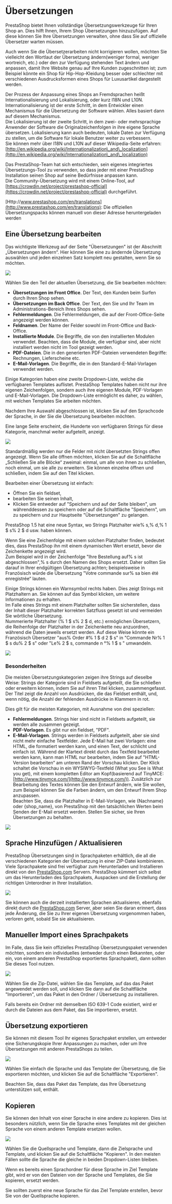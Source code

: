 # Übersetzungen

PrestaShop bietet Ihnen vollständige Übersetzungswerkzeuge für Ihren Shop an. Dies hilft Ihnen, Ihrem Shop Übersetzungen hinzuzufügen. Auf diese können Sie Ihre Übersetzungen verwalten, ohne dass Sie auf offizielle Übersetzer warten müssen.

Auch wenn Sie die Übersetzerarbeiten nicht korrigieren wollen, möchten Sie vielleicht den Wortlaut der Übersetzung ändern(weniger formal, weniger wortreich, etc.) oder den zur Verfügung stehenden Text ändern und anpassen, damit Ihre Website genau auf Ihre Kunden zugeschnitten ist; zum Beispiel könnte ein Shop für Hip-Hop-Kleidung besser oder schlechter mit verschiedenen Ausdrucksformen eines Shops für Luxusartikel dargestellt werden.

Der Prozess der Anpassung eines Shops an Fremdsprachen heißt Internationalisierung und Lokalisierung, oder kurz I18N und L10N.\
Internationalisierung ist der erste Schritt, in dem Entwickler einen Mechanismus für die Übersetzung der Software wählen. Alles basiert dann auf diesem Mechanismus.\
Die Lokalisierung ist der zweite Schritt, in dem zwei- oder mehrsprachige Anwender der Software die Originalzeichenfolgen in ihre eigene Sprache übersetzen. Lokalisierung kann auch bedeuten, lokale Daten zur Verfügung zu stellen, um die Software für lokale Benutzer weiter zu verbessern.\
&#x20;Sie können mehr über I18N und L10N auf dieser Wikipedia-Seite erfahren: [http://en.wikipedia.org/wiki/Internationalization\_and\_localization](http://en.wikipedia.org/wiki/Internationalization\_and\_localization)

Das PrestaShop-Team hat sich entschieden, sein eigenes integriertes Übersetzungs-Tool zu verwenden, so dass jeder mit einer PrestaShop Installation seinen Shop auf seine Bedürfnisse anpassen kann.\
Die Community-Übersetzung wird mit einem Online-Tool, auf [https://crowdin.net/project/prestashop-official](https://crowdin.net/project/prestashop-official) durchgeführt.

[Http://www.prestashop.com/en/translations](http://www.prestashop.com/en/translations): Die offiziellen Übersetzungspacks können manuell von dieser Adresse heruntergeladen werden

## Eine Übersetzung bearbeiten <a href="#id-uebersetzungen-eineuebersetzungbearbeiten" id="id-uebersetzungen-eineuebersetzungbearbeiten"></a>

Das wichtigste Werkzeug auf der Seite "Übersetzungen" ist der Abschnitt „Übersetzungen ändern“. Hier können Sie eine zu ändernde Übersetzung auswählen und jeden einzelnen Satz komplett neu gestalten, wenn Sie so möchten.

![](../../../.gitbook/assets/23789736.png)

Wählen Sie den Teil der aktuellen Übersetzung, die Sie bearbeiten möchten:

* **Übersetzungen im Front Office**. Der Text, den Kunden beim Surfen durch Ihren Shop sehen.
* **Übersetzungen im Back Office**. Der Text, den Sie und Ihr Team im Administrations-Bereich Ihres Shops sehen.
* **Fehlermeldungen**. Die Fehlermeldungen, die auf der Front-Office-Seite angezeigt werden können.
* **Feldnamen**. Der Name der Felder sowohl im Front-Office und Back-Office.
* **Installierte Module**. Die Begriffe, die von den installierten Modulen verwendet. Beachten, dass die Module, die verfügbar sind, aber nicht installiert werden nicht im Tool gezeigt werden.
* **PDF-Dateien**. Die in den generierten PDF-Dateien verwendeten Begriffe: Rechnungen, Lieferscheine etc.
* **E-Mail-Vorlagen**. Die Begriffe, die in den Standard-E-Mail-Vorlagen verwendet werden.

Einige Kategorien haben eine zweite Dropdown-Liste, welche die verfügbaren Templates auflistet. PrestaShop Templates haben nicht nur ihre eigenen Zeichenfolgen, sondern auch ihre eigenen Module, PDF-Vorlagen und E-Mail-Vorlagen. Die Dropdown-Liste ermöglicht es daher, zu wählen, mit welchen Templates Sie arbeiten möchten.

Nachdem Ihre Auswahl abgeschlossen ist, klicken Sie auf den Sprachcode der Sprache, in der Sie die Übersetzung bearbeiten möchten.

Eine lange Seite erscheint, die Hunderte von verfügbaren Strings für diese Kategorie, manchmal weiter aufgeteilt, anzeigt.

![](../../../.gitbook/assets/23789738.png)

Standardmäßig werden nur die Felder mit nicht übersetzten Strings offen angezeigt. Wenn Sie alle öffnen möchten, klicken Sie auf die Schaltfläche „Schließen Sie alle Blöcke“ zweimal: einmal, um alle von ihnen zu schließen, noch einmal, um sie alle zu erweitern. Sie können einzelne öffnen und schließen, indem Sie auf den Titel klicken.

Bearbeiten einer Übersetzung ist einfach:

* Öffnen Sie ein fieldset,
* bearbeiten Sie seinen Inhalt,
* Klicken Sie entweder auf "Speichern und auf der Seite bleiben", um währenddessen zu speichern oder auf die Schaltfläche "Speichern", um zu speichern und zur Hauptseite "Übersetzungen" zu gelangen.

PrestaShop 1.5 hat eine neue Syntax, wo Strings Platzhalter wie% s,% d,% 1 $ s% 2 $ d usw. haben können.

Wenn Sie eine Zeichenfolge mit einem solchen Platzhalter finden, bedeutet dies, dass PrestaShop ihn mit einem dynamischen Wert ersetzt, bevor die Zeichenkette angezeigt wird.\
Zum Beispiel wird in der Zeichenfolge "Ihre Bestellung auf% s ist abgeschlossen",% s durch den Namen des Shops ersetzt. Daher sollten Sie darauf in Ihrer endgültigen Übersetzung achten; beispielsweise in Französisch würde die Übersetzung "Votre commande sur% sa bien été enregistrée“ lauten.

Einige Strings können ein Warnsymbol rechts haben. Dies zeigt Strings mit Platzhaltern an. Sie können auf das Symbol klicken, um weitere Informationen zu erhalten.\
Im Falle eines Strings mit einem Platzhalter sollten Sie sicherstellen, dass der Inhalt dieser Platzhalter korrekten Satzfluss gesetzt ist und vermeiden Sie wörtliche Übersetzung.\
Nummerierte Platzhalter (% 1 $ s% 2 $ d, etc.) ermöglichen Übersetzern, die Reihenfolge der Platzhalter in der Zeichenkette neu anzuordnen, während die Daten jeweils ersetzt werden. Auf diese Weise könnte ein Französisch Übersetzer "aus% Order #% 1 $ d 2 $ s" in "Commande Nr% 1 $ s du% 2 $ s" oder "Le% 2 $ s, commande n °% 1 $ s " umwandeln.

![](../../../.gitbook/assets/23789739.png)

### Besonderheiten <a href="#id-uebersetzungen-besonderheiten" id="id-uebersetzungen-besonderheiten"></a>

Die meisten Übersetzungskategorien zeigen ihre Strings auf dieselbe Weise: Strings der Kategorie sind in Fieldsets aufgeteilt, die Sie schließen oder erweitern können, indem Sie auf ihren Titel klicken, zusammengefasst. Der Titel zeigt die Anzahl von Ausdrücken, die das Fieldset enthält, und, wenn nötig, die Anzahl der fehlenden Ausdrücke in Klammern in rot.

Dies gilt für die meisten Kategorien, mit Ausnahme von drei speziellen:

* **Fehlermeldungen**. Strings hier sind nicht in Fieldsets aufgeteilt, sie werden alle zusammen gezeigt.
* **PDF-Vorlagen**. Es gibt nur ein fieldset, "PDF".
* **E-Mail-Vorlagen**. Strings werden in Fieldsets aufgeteilt, aber sie sind nicht mehr einfache Textfelder. Jede E-Mail hat zwei Vorlagen: eine HTML, die formatiert werden kann, und einen Text, der schlicht und einfach ist. Während der Klartext direkt durch das Textfeld bearbeitet werden kann, kann man HTML nur bearbeiten, indem Sie auf "HTML-Version bearbeiten“ am unteren Rand der Vorschau klicken. Der Klick schaltet die Vorschau in ein WYSIWYG-Textfeld (What you See is What you get), mit einem kompletten Editor am Kopf(basierend auf TinyMCE: [http://www.tinymce.com/](http://www.tinymce.com/)). Zusätzlich zur Bearbeitung des Textes können Sie den Entwurf ändern, wie Sie wollen, zum Beispiel können Sie die Farben ändern, um den Entwurf Ihrem Shop anzupassen.\
  Beachten Sie, dass die Platzhalter in E-Mail-Vorlagen, wie {Nachname} oder {shop\_name}, von PrestaShop mit den tatsächlichen Werten beim Senden der E-Mail ersetzt werden. Stellen Sie sicher, sie Ihren Übersetzungen zu behalten.

![](../../../.gitbook/assets/23789742.png)

## Sprache Hinzufügen / Aktualisieren <a href="#id-uebersetzungen-sprachehinzufuegen-aktualisieren" id="id-uebersetzungen-sprachehinzufuegen-aktualisieren"></a>

PrestaShop Übersetzungen sind in Sprachpaketen erhältlich, die all die verschiedenen Kategorien der Übersetzung in einer ZIP-Datei kombinieren. Viele Sprachpakete sind frei verfügbar zum Herunterladen und Installieren direkt von den [PrestaShop.com](http://prestashop.com) Servern. PrestaShop kümmert sich selbst um das Herunterladen des Sprachpakets, Auspacken und die Erstellung der richtigen Unterordner in Ihrer Installation.

![](../../../.gitbook/assets/23789747.png)

Sie können auch die derzeit installierten Sprachen aktualisieren, ebenfalls direkt durch die [PrestaShop.com](http://prestashop.com) Server, aber seien Sie daran erinnert, dass jede Änderung, die Sie zu Ihrer eigenen Übersetzung vorgenommen haben, verloren geht, sobald Sie sie aktualisieren.

## Manueller Import eines Sprachpakets <a href="#id-uebersetzungen-manuellerimporteinessprachpakets" id="id-uebersetzungen-manuellerimporteinessprachpakets"></a>

Im Falle, dass Sie kein offizielles PrestaShop Übersetzungspaket verwenden möchten, sondern ein individuelles (entweder durch einen Bekannten, oder ein, von einem anderen PrestaShop exportiertes Sprachpaket), dann sollten Sie dieses Tool nutzen.

![](../../../.gitbook/assets/23789748.png)

Wählen Sie die Zip-Datei, wählen Sie das Template, auf das das Paket angewendet werden soll, und klicken Sie dann auf die Schaltfläche "Importieren", um das Paket in den Ordner / Übersetzung zu installieren.

Falls bereits ein Ordner mit demselben ISO 639-1 Code existiert, wird er durch die Dateien aus dem Paket, das Sie importieren, ersetzt.

## Übersetzung exportieren <a href="#id-uebersetzungen-uebersetzungexportieren" id="id-uebersetzungen-uebersetzungexportieren"></a>

Sie können mit diesem Tool Ihr eigenes Sprachpaket erstellen, um entweder eine Sicherungskopie Ihrer Anpassungen zu machen, oder um Ihre Übersetzungen mit anderen PrestaShops zu teilen.

![](../../../.gitbook/assets/23789749.png)

Wählen Sie einfach die Sprache und das Template der Übersetzung, die Sie exportieren möchten, und klicken Sie auf die Schaltfläche "Exportieren".

Beachten Sie, dass das Paket das Template, das Ihre Übersetzung unterstützen soll, enthält.

## Kopieren <a href="#id-uebersetzungen-kopieren" id="id-uebersetzungen-kopieren"></a>

Sie können den Inhalt von einer Sprache in eine andere zu kopieren. Dies ist besonders nützlich, wenn Sie die Sprache eines Templates mit der gleichen Sprache von einem anderen Template ersetzen wollen.

![](../../../.gitbook/assets/23789750.png)

Wählen Sie die Quellsprache und Template, dann die Zielsprache und Template, und klicken Sie auf die Schaltfläche "Kopieren". In den meisten Fällen sollte die Sprache die gleiche in beiden Dropdown-Listen bleiben.

Wenn es bereits einen Sprachordner für diese Sprache im Ziel Template gibt, wird er von den Dateien von der Sprache und Templates, die Sie kopieren, ersetzt werden.

Sie sollten zuerst eine neue Sprache für das Ziel Template erstellen, bevor Sie von der Quellsprache kopieren.
